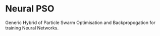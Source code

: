# Neural PSO
Generic Hybrid of Particle Swarm Optimisation and Backpropogation for training Neural Networks.

